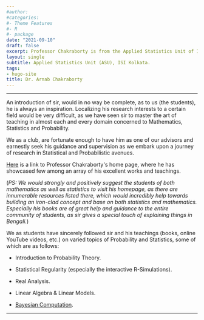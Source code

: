 ```yaml
---
#author:
#categories:
#- Theme Features
#- R
#- package
date: "2021-09-10"
draft: false
excerpt: Professor Chakraborty is from the Applied Statistics Unit of Indian Statistical Insitute (ISI), Kolkata, where he is considered as one of most eminent figures in the field of Probability, Statistics and Mathematics.  
layout: single
subtitle: Applied Statistics Unit (ASU), ISI Kolkata.
tags:
- hugo-site
title: Dr. Arnab Chakraborty
---
```


---

An introduction of sir, would in no way be complete, as to us (the students), he is always an inspiration. Localizing his research interests to a certain field would be very difficult, as we have seen sir to master the art of teaching in almost each and every domain concerned to Mathematics, Statistics and Probability.

We as a club, are fortunate enough to have him as one of our advisors and earnestly seek his guidance and supervision as we embark upon a journey of research in Statistical and Probabilistic avenues.

[Here](https://www.isical.ac.in/~arnabc/) is a link to Professor Chakraborty's home page, where he has showcased few among an array of his excellent works and teachings.

(*PS: We would strongly and positively suggest the students of both mathematics as well as statistics to visit his homepage, as there are innumerable resources listed there, which would incredibly help towards building an iron-clad concept and base on both statistics and mathematics. Especially his books are of great help and guidance to the entire community of students, as sir gives a special touch of explaining things in Bengali.*)

We as students have sincerely followed sir and his teachings (books, online YouTube videos, etc.) on varied topics of Probability and Statistics, some of which are as follows:

* Introduction to Probability Theory.

* Statistical Regularity (especially the interactive R-Simulations).

* Real Analysis.

* Linear Algebra & Linear Models.

* [Bayesian Computation](https://www.youtube.com/watch?v=HUARz1z_NKg&t=167s).

---

